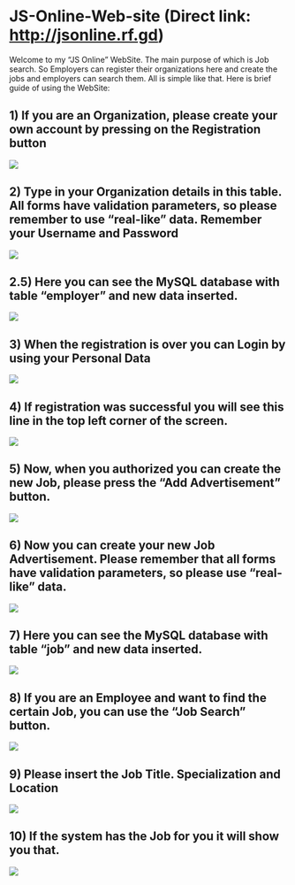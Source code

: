 # JS-Online-Web-site (Direct link: http://jsonline.rf.gd)

Welcome to my “JS Online” WebSite. The main purpose of which is Job search. So Employers can register their organizations here and create the jobs and employers can search them. All is simple like that. Here is brief guide of using the WebSite:

## 1) If you are an Organization, please create your own account by pressing on the Registration button


![](ScrShotsForReadme/1.jpg)


## 2) Type in your Organization details in this table. All forms have validation parameters, so please remember to use “real-like” data. Remember your Username and Password


![](ScrShotsForReadme/2.jpg)


## 2.5) Here you can see the MySQL database with table “employer” and new data inserted.


![](ScrShotsForReadme/2.5.jpg)


## 3) When the registration is over you can Login by using your Personal Data


![](ScrShotsForReadme/3.jpg)


## 4) If registration was successful you will see this line in the top left corner of the screen.


![](ScrShotsForReadme/4.jpg)


## 5) Now, when you authorized you can create the new Job, please press the “Add Advertisement” button.


![](ScrShotsForReadme/5.jpg)


## 6) Now you can create your new Job Advertisement. Please remember that all forms have validation parameters, so please use “real-like” data.


![](ScrShotsForReadme/6.jpg)


## 7) Here you can see the MySQL database with table “job” and new data inserted.


![](ScrShotsForReadme/7.jpg)


## 8) If you are an Employee and want to find the certain Job, you can use the “Job Search” button.


![](ScrShotsForReadme/8.jpg)


## 9) Please insert the Job Title. Specialization and Location


![](ScrShotsForReadme/9.jpg)


## 10) If the system has the Job for you it will show you that.


![](ScrShotsForReadme/10.jpg)

